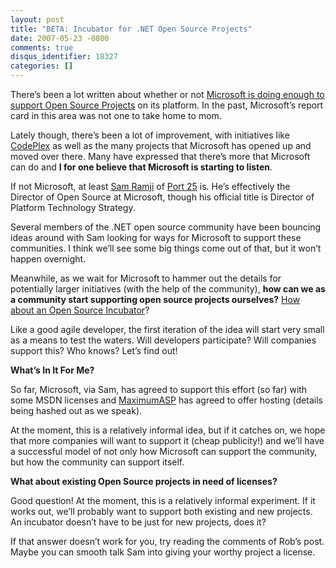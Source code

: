 ```yaml
---
layout: post
title: "BETA: Incubator for .NET Open Source Projects"
date: 2007-05-23 -0800
comments: true
disqus_identifier: 18327
categories: []
---
```

There’s been a lot written about whether or not [Microsoft is doing
enough to support Open Source
Projects](http://blog.davestechshop.net/archive/2006/09/16/MicrosoftShouldSupportOpenSource.aspx?Pending=true "Microsoft Should Financially Support Open Source Projects")
on its platform. In the past, Microsoft’s report card in this area was
not one to take home to mom.

Lately though, there’s been a lot of improvement, with initiatives like
[CodePlex](http://codeplex.com/ "CodePlex") as well as the many projects
that Microsoft has opened up and moved over there. Many have expressed
that there’s more that Microsoft can do and **I for one believe that
Microsoft is starting to listen**.

If not Microsoft, at least [Sam
Ramji](http://samus.typepad.com/ "Sam Ramji") of [Port
25](http://port25.technet.com/ "Port25") is. He’s effectively the
Director of Open Source at Microsoft, though his official title is
Director of Platform Technology Strategy.

Several members of the .NET open source community have been bouncing
ideas around with Sam looking for ways for Microsoft to support these
communities. I think we’ll see some big things come out of that, but it
won’t happen overnight.

Meanwhile, as we wait for Microsoft to hammer out the details for
potentially larger initiatives (with the help of the community), **how
can we as a community start supporting open source projects ourselves?**
[How about an Open Source
Incubator](http://blog.wekeroad.com/archive/2007/05/22/Needed-An-Open-Source-Rock-Star.aspx "Open Source Incubator")?

Like a good agile developer, the first iteration of the idea will start
very small as a means to test the waters. Will developers participate?
Will companies support this? Who knows? Let’s find out!

**What’s In It For Me?**

So far, Microsoft, via Sam, has agreed to support this effort (so far)
with some MSDN licenses and
[MaximumASP](http://www.maximumasp.com/ "MaximumASP") has agreed to
offer hosting (details being hashed out as we speak).

At the moment, this is a relatively informal idea, but if it catches on,
we hope that more companies will want to support it (cheap publicity!)
and we’ll have a successful model of not only how Microsoft can support
the community, but how the community can support itself.

**What about existing Open Source projects in need of licenses?**

Good question! At the moment, this is a relatively informal experiment.
If it works out, we’ll probably want to support both existing and new
projects. An incubator doesn’t have to be just for new projects, does
it?

If that answer doesn’t work for you, try reading the comments of Rob’s
post. Maybe you can smooth talk Sam into giving your worthy project a
license.

